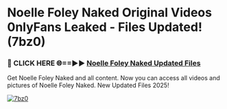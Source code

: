 # Noelle Foley Naked Original Videos 0nlyFans Leaked - Files Updated! (7bz0)

<h3>🔴 CLICK HERE 🌐==►► <a href="https://tinyurl.com/yckcrads" rel="nofollow">Noelle Foley Naked Updated Files</a></h3>

Get Noelle Foley Naked and all content. Now you can access all videos and pictures of Noelle Foley Naked. New Updated Files 2025!

[![7bz0](https://i.imgur.com/hpKpOFt.gif)](https://tinyurl.com/yckcrads)
